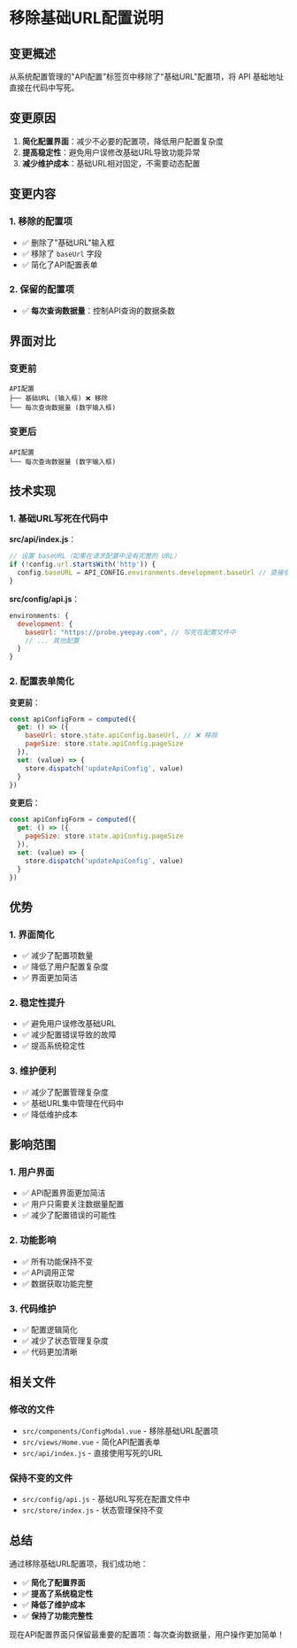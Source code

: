 # 移除基础URL配置说明

## 变更概述

从系统配置管理的"API配置"标签页中移除了"基础URL"配置项，将 API 基础地址直接在代码中写死。

## 变更原因

1. **简化配置界面**：减少不必要的配置项，降低用户配置复杂度
2. **提高稳定性**：避免用户误修改基础URL导致功能异常
3. **减少维护成本**：基础URL相对固定，不需要动态配置

## 变更内容

### 1. 移除的配置项
- ✅ 删除了"基础URL"输入框
- ✅ 移除了 `baseUrl` 字段
- ✅ 简化了API配置表单

### 2. 保留的配置项
- ✅ **每次查询数据量**：控制API查询的数据条数

## 界面对比

### 变更前
```
API配置
├── 基础URL (输入框) ❌ 移除
└── 每次查询数据量 (数字输入框)
```

### 变更后
```
API配置
└── 每次查询数据量 (数字输入框)
```

## 技术实现

### 1. 基础URL写死在代码中

**src/api/index.js**：
```javascript
// 设置 baseURL（如果在请求配置中没有完整的 URL）
if (!config.url.startsWith('http')) {
  config.baseURL = API_CONFIG.environments.development.baseUrl // 直接使用写死的 URL
}
```

**src/config/api.js**：
```javascript
environments: {
  development: {
    baseUrl: "https://probe.yeepay.com", // 写死在配置文件中
    // ... 其他配置
  }
}
```

### 2. 配置表单简化

**变更前**：
```javascript
const apiConfigForm = computed({
  get: () => ({
    baseUrl: store.state.apiConfig.baseUrl, // ❌ 移除
    pageSize: store.state.apiConfig.pageSize
  }),
  set: (value) => {
    store.dispatch('updateApiConfig', value)
  }
})
```

**变更后**：
```javascript
const apiConfigForm = computed({
  get: () => ({
    pageSize: store.state.apiConfig.pageSize
  }),
  set: (value) => {
    store.dispatch('updateApiConfig', value)
  }
})
```

## 优势

### 1. 界面简化
- ✅ 减少了配置项数量
- ✅ 降低了用户配置复杂度
- ✅ 界面更加简洁

### 2. 稳定性提升
- ✅ 避免用户误修改基础URL
- ✅ 减少配置错误导致的故障
- ✅ 提高系统稳定性

### 3. 维护便利
- ✅ 减少了配置管理复杂度
- ✅ 基础URL集中管理在代码中
- ✅ 降低维护成本

## 影响范围

### 1. 用户界面
- ✅ API配置界面更加简洁
- ✅ 用户只需要关注数据量配置
- ✅ 减少了配置错误的可能性

### 2. 功能影响
- ✅ 所有功能保持不变
- ✅ API调用正常
- ✅ 数据获取功能完整

### 3. 代码维护
- ✅ 配置逻辑简化
- ✅ 减少了状态管理复杂度
- ✅ 代码更加清晰

## 相关文件

### 修改的文件
- `src/components/ConfigModal.vue` - 移除基础URL配置项
- `src/views/Home.vue` - 简化API配置表单
- `src/api/index.js` - 直接使用写死的URL

### 保持不变的文件
- `src/config/api.js` - 基础URL写死在配置文件中
- `src/store/index.js` - 状态管理保持不变

## 总结

通过移除基础URL配置项，我们成功地：

- ✅ **简化了配置界面**
- ✅ **提高了系统稳定性**
- ✅ **降低了维护成本**
- ✅ **保持了功能完整性**

现在API配置界面只保留最重要的配置项：每次查询数据量，用户操作更加简单！
